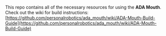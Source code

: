 This repo contains all of the necessary resources for using the **ADA Mouth**. Check out the wiki for build instructions: [https://github.com/personalrobotics/ada_mouth/wiki/ADA-Mouth-Build-Guide](https://github.com/personalrobotics/ada_mouth/wiki/ADA-Mouth-Build-Guide)
